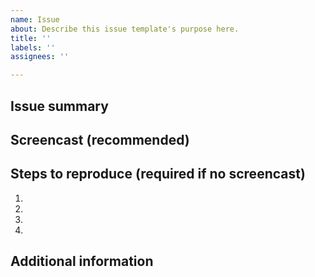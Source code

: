 ```yaml
---
name: Issue
about: Describe this issue template's purpose here.
title: ''
labels: ''
assignees: ''

---
```


## Issue summary

<!--
Describe the issue. What's the expected behavior? How is the current behavior different from what you expected?
-->

## Screencast (recommended)

<!--
This will help us understand and address the issue faster. We recommend using https://www.useloom.com/ or http://recordit.co/.
-->

## Steps to reproduce (required if no screencast)

<!--
List the specific steps to reproduce the issue.
-->

1. 
2. 
3. 
4. 

## Additional information

<!--
Provide anything else you think might help us understand and address the issue (e.g. user ID, URL(s), screenshots, submission code, browser version, etc.)
-->

